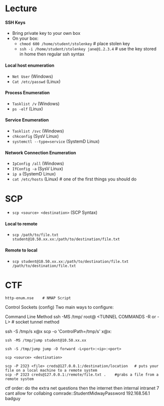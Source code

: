 # Lecture
#### SSH Keys
* Bring private key to your own box
* On your box:
  - `chmod 600 /home/student/stolenkey` # place stolen key
  - `ssh -i /home/student/stolenkey jane@1.2.3.4`   # use the key stored in home then regular ssh syntax
#### Local host enumeration
* `Net User` (Windows)
* `Cat /etc/passwd` (Linux)
#### Process Enumeration
* `Tasklist /v` (Windows)
* `ps -elf` (Linux)
#### Service Enumeration
* `Tasklist /svc` (Windows)
* `chkconfig` (SysV Linux)
* `systemctl --type=service` (SystemD Linux)
#### Network Connection Enumeration
* `IpConfig /all` (Windows)
* `IfConfig -a` (SysV Linux)
* `ip a` (SystemD Linux)
* `cat /etc/hosts` (Linux) # one of the first things you should do 
# SCP
* `scp <source> <destination>` (SCP Syntax)
#### Local to remote
* `scp /path/to/file.txt student@10.50.xx.xx:/path/to/destination/file.txt`
#### Remote to local
* `scp student@10.50.xx.xx:/path/to/destination/file.txt /path/to/destination/file.txt`
# CTF
```
http-enum.nse    # NMAP Script

```


Control Sockets (config)
Two main ways to configure:

Command Line Method
ssh -MS /tmp/<name> root@<IP ADDRESS> <TUNNEL COMMANDS -R or -L> # socket tunnel method

ssh -S /tmp/s x@x
scp -o 'ControlPath=/tmp/s' x@x:<Path>
```
ssh -MS /tmp/jump student@10.50.xx.xx

ssh -S /tmp/jump jump -O forward -L<port>:<ip>:<port>

scp <source> <destination>

scp -P 2323 <file> creds@127.0.0.1:/destination/location   # puts your file on a local machine to a remote system
scp -P 2323 creds@127.0.0.1:/remote/file.txt .    #grabs a file from a remote system

```

ctf order:
  do the extra net questions then the internet then internal
  intranet 7 cant allow for collabing 
comrade::StudentMidwayPassword
192.168.56.1   badguy

